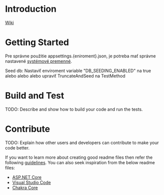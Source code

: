 # Introduction
[Wiki](https://citaty.visualstudio.com/Citaty/_wiki?pagePath=%2FCit%C3%A1ty)

# Getting Started
Pre správne použitie appsettings.{eniroment}.json, je potreba mať správne nastavené [systémové premenné](https://citaty.visualstudio.com/Citaty/_wiki?pagePath=%2FCit%C3%A1ty). 

Seed db: Nastaviť enviroment variable "DB_SEEDING_ENABLED" na true alebo alebo alebo upraviť TruncateAndSeed na TestMethod

# Build and Test
TODO: Describe and show how to build your code and run the tests. 

# Contribute
TODO: Explain how other users and developers can contribute to make your code better. 

If you want to learn more about creating good readme files then refer the following [guidelines](https://www.visualstudio.com/en-us/docs/git/create-a-readme). You can also seek inspiration from the below readme files:
- [ASP.NET Core](https://github.com/aspnet/Home)
- [Visual Studio Code](https://github.com/Microsoft/vscode)
- [Chakra Core](https://github.com/Microsoft/ChakraCore)

